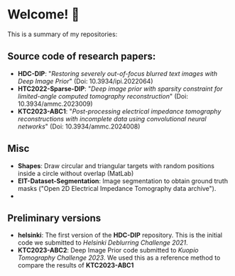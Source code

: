 # Welcome! 👋
This is a summary of my repositories:

## Source code of research papers:
- **HDC-DIP**: "_Restoring severely out-of-focus blurred text images with Deep Image Prior_" (Doi: 10.3934/ipi.2022064)
- **HTC2022-Sparse-DIP**: "_Deep image prior with sparsity constraint for limited-angle computed tomography reconstruction_" (Doi: 10.3934/ammc.2023009)
- **KTC2023-ABC1**: "_Post-processing electrical impedance tomography reconstructions with incomplete data using convolutional neural networks_" (Doi: 10.3934/ammc.2024008)

## Misc
- **Shapes**: Draw circular and triangular targets with random positions inside a circle without overlap (MatLab)
- **EIT-Dataset-Segmentation**: Image segmentation to obtain ground truth masks ("Open 2D Electrical Impedance Tomography data archive").
- 
## Preliminary versions
- **helsinki**: The first version of the **HDC-DIP** repository. This is the initial code we submitted to _Helsinki Deblurring Challenge 2021_.
- **KTC2023-ABC2**: Deep Image Prior code submitted to _Kuopio Tomography Challenge 2023_. We used this as a reference method to compare the results of **KTC2023-ABC1** 

